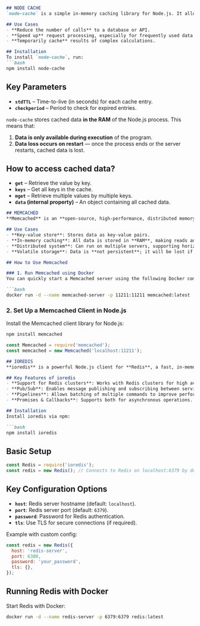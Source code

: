 ```markdown
## NODE CACHE
`node-cache` is a simple in-memory caching library for Node.js. It allows you to temporarily store frequently used data to speed up requests and reduce load on databases or other external sources.

## Use Cases
- **Reduce the number of calls** to a database or API.
- **Speed up** request processing, especially for frequently used data.
- **Temporarily cache** results of complex calculations.

## Installation
To install `node-cache`, run:
```bash
npm install node-cache
```
## Key Parameters
- **`stdTTL`** – Time-to-live (in seconds) for each cache entry.
- **`checkperiod`** – Period to check for expired entries.

`node-cache` stores cached data **in the RAM** of the Node.js process. This means that:
1. **Data is only available during execution** of the program.
2. **Data loss occurs on restart** — once the process ends or the server restarts, cached data is lost.

## How to access cached data?
- **`get`** – Retrieve the value by key.
- **`keys`** – Get all keys in the cache.
- **`mget`** – Retrieve multiple values by multiple keys.
- **`data` (internal property)** – An object containing all cached data.

```markdown
## MEMCACHED  
**Memcached** is an **open-source, high-performance, distributed memory caching system**. It stores data and objects in **RAM** to reduce the time it takes to retrieve data from a database or API, improving the performance of web applications.

## Use Cases
- **Key-value store**: Stores data as key-value pairs.
- **In-memory caching**: All data is stored in **RAM**, making reads and writes extremely fast.
- **Distributed system**: Can run on multiple servers, supporting horizontal scaling.
- **Volatile storage**: Data is **not persistent**; it will be lost if the server restarts.

## How to Use Memcached

### 1. Run Memcached using Docker
You can quickly start a Memcached server using the following Docker command:

```bash
docker run -d --name memcached-server -p 11211:11211 memcached:latest
```

### 2. Set Up a Memcached Client in Node.js
Install the Memcached client library for Node.js:

```bash
npm install memcached
```

```javascript
const Memcached = require('memcached');
const memcached = new Memcached('localhost:11211');
```
```markdown
## IOREDIS  
**ioredis** is a powerful Node.js client for **Redis**, a fast, in-memory key-value store. It supports Redis features like **pub/sub**, **clusters**, and **pipelines**, making it suitable for caching, real-time applications, and more.

## Key Features of ioredis  
- **Support for Redis clusters**: Works with Redis clusters for high availability.  
- **Pub/Sub**: Enables message publishing and subscribing between services.  
- **Pipelines**: Allows batching of multiple commands to improve performance.  
- **Promises & Callbacks**: Supports both for asynchronous operations.

## Installation  
Install ioredis via npm:

```bash
npm install ioredis
```

## Basic Setup
```javascript
const Redis = require('ioredis');
const redis = new Redis(); // Connects to Redis on localhost:6379 by default
```

## Key Configuration Options
- **`host`**: Redis server hostname (default: `localhost`).
- **`port`**: Redis server port (default: `6379`).
- **`password`**: Password for Redis authentication.
- **`tls`**: Use TLS for secure connections (if required).

Example with custom config:
```javascript
const redis = new Redis({
  host: 'redis-server',
  port: 6380,
  password: 'your_password',
  tls: {},
});
```

## Running Redis with Docker
Start Redis with Docker:

```bash
docker run -d --name redis-server -p 6379:6379 redis:latest
```
